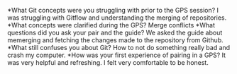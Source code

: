 *What Git concepts were you struggling with prior to the GPS session? I was struggling with Gitflow and understanding the merging of repositories. 
*What concepts were clarified during the GPS? Merge conflicts 
*What questions did you ask your pair and the guide? We asked the guide about memerging and fetching the changes made to the repository from Github. 
*What still confuses you about Git? How to not do something really bad and crash my computer. 
*How was your first experience of pairing in a GPS? It was very helpful and refreshing. I felt very comfortable to be honest. 